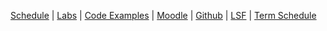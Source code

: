 
[Schedule]({{site.baseurl}}ws2015/info1/schedule/index.html) | [Labs]({{site.baseurl}}ws2015/info1/labs/index.html)
| [Code Examples]({{site.baseurl}}ws2015/info1/code/index.html)
| [Moodle](https://moodle.htw-berlin.de/)
| [Github](http://github.com/htw-imi-info1)
| [LSF](https://lsf.htw-berlin.de/qisserver/rds?state=wsearchv&search=2&veranstaltung.veranstid=107425)
| [Term Schedule](https://lsf.htw-berlin.de/qisserver/rds?state=wplan&act=stg&pool=stg&show=plan&P.vx=kurz&r_zuordabstgv.semvonint=1&r_zuordabstgv.sembisint=1&missing=allTerms&k_abstgv.abstgvnr=231)

